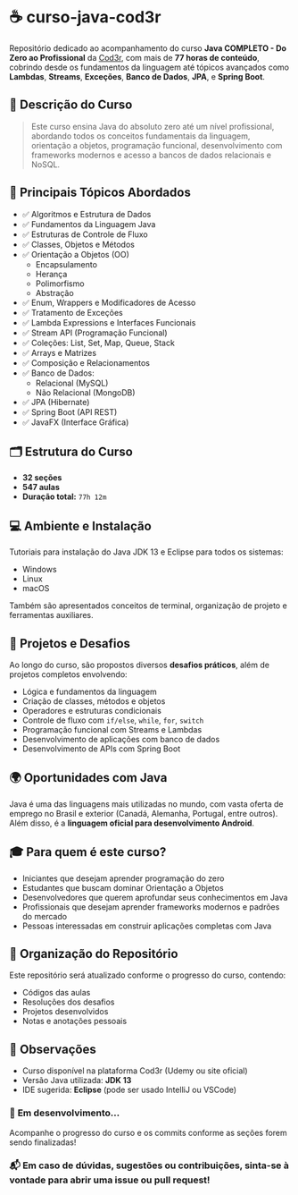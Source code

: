 # ☕ curso-java-cod3r

Repositório dedicado ao acompanhamento do curso **Java COMPLETO - Do Zero ao Profissional** da [Cod3r](https://www.cod3r.com.br/), com mais de **77 horas de conteúdo**, cobrindo desde os fundamentos da linguagem até tópicos avançados como **Lambdas**, **Streams**, **Exceções**, **Banco de Dados**, **JPA**, e **Spring Boot**.

## 📘 Descrição do Curso

> Este curso ensina Java do absoluto zero até um nível profissional, abordando todos os conceitos fundamentais da linguagem, orientação a objetos, programação funcional, desenvolvimento com frameworks modernos e acesso a bancos de dados relacionais e NoSQL.

## 🧠 Principais Tópicos Abordados

- ✅ Algoritmos e Estrutura de Dados
- ✅ Fundamentos da Linguagem Java
- ✅ Estruturas de Controle de Fluxo
- ✅ Classes, Objetos e Métodos
- ✅ Orientação a Objetos (OO)
  - Encapsulamento
  - Herança
  - Polimorfismo
  - Abstração
- ✅ Enum, Wrappers e Modificadores de Acesso
- ✅ Tratamento de Exceções
- ✅ Lambda Expressions e Interfaces Funcionais
- ✅ Stream API (Programação Funcional)
- ✅ Coleções: List, Set, Map, Queue, Stack
- ✅ Arrays e Matrizes
- ✅ Composição e Relacionamentos
- ✅ Banco de Dados:
  - Relacional (MySQL)
  - Não Relacional (MongoDB)
- ✅ JPA (Hibernate)
- ✅ Spring Boot (API REST)
- ✅ JavaFX (Interface Gráfica)

## 🗂 Estrutura do Curso

- **32 seções**
- **547 aulas**
- **Duração total:** `77h 12m`

## 💻 Ambiente e Instalação

Tutoriais para instalação do Java JDK 13 e Eclipse para todos os sistemas:

- Windows
- Linux
- macOS

Também são apresentados conceitos de terminal, organização de projeto e ferramentas auxiliares.

## 🚀 Projetos e Desafios

Ao longo do curso, são propostos diversos **desafios práticos**, além de projetos completos envolvendo:

- Lógica e fundamentos da linguagem
- Criação de classes, métodos e objetos
- Operadores e estruturas condicionais
- Controle de fluxo com `if/else`, `while`, `for`, `switch`
- Programação funcional com Streams e Lambdas
- Desenvolvimento de aplicações com banco de dados
- Desenvolvimento de APIs com Spring Boot

## 🌍 Oportunidades com Java

Java é uma das linguagens mais utilizadas no mundo, com vasta oferta de emprego no Brasil e exterior (Canadá, Alemanha, Portugal, entre outros). Além disso, é a **linguagem oficial para desenvolvimento Android**.

## 🎓 Para quem é este curso?

- Iniciantes que desejam aprender programação do zero
- Estudantes que buscam dominar Orientação a Objetos
- Desenvolvedores que querem aprofundar seus conhecimentos em Java
- Profissionais que desejam aprender frameworks modernos e padrões do mercado
- Pessoas interessadas em construir aplicações completas com Java

## 📁 Organização do Repositório

Este repositório será atualizado conforme o progresso do curso, contendo:

- Códigos das aulas
- Resoluções dos desafios
- Projetos desenvolvidos
- Notas e anotações pessoais

## 📌 Observações

- Curso disponível na plataforma Cod3r (Udemy ou site oficial)
- Versão Java utilizada: **JDK 13**
- IDE sugerida: **Eclipse** (pode ser usado IntelliJ ou VSCode)

### 🚧 **Em desenvolvimento...**  
Acompanhe o progresso do curso e os commits conforme as seções forem sendo finalizadas!

### 📬 Em caso de dúvidas, sugestões ou contribuições, sinta-se à vontade para abrir uma issue ou pull request!

